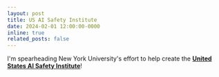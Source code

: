 ```yaml
---
layout: post
title: US AI Safety Institute
date: 2024-02-01 12:00:00-0000
inline: true
related_posts: false
---
```


I'm spearheading New York University's effort to help create the **<a href="https://timrudner.com/scr" target="_blank">United States AI Safety Institute</a>**!
